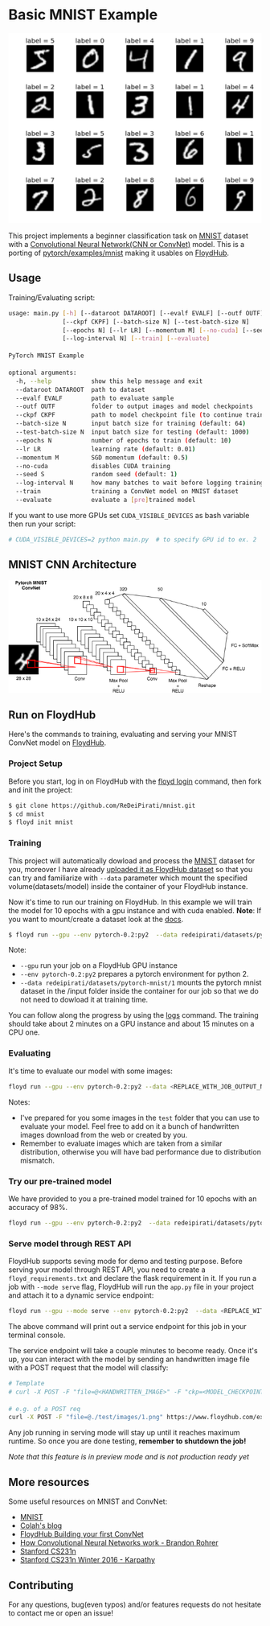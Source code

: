 # Basic MNIST Example

![MNIST samples](images/MNIST_samples.png)

This project implements a beginner classification task on [MNIST](http://yann.lecun.com/exdb/mnist/) dataset with a [Convolutional Neural Network(CNN or ConvNet)](https://en.wikipedia.org/wiki/Convolutional_neural_network) model. This is a porting of [pytorch/examples/mnist](https://github.com/pytorch/examples/tree/master/mnist) making it usables on [FloydHub](https://www.floydhub.com/).

## Usage

Training/Evaluating script:

```bash
usage: main.py [-h] [--dataroot DATAROOT] [--evalf EVALF] [--outf OUTF]
               [--ckpf CKPF] [--batch-size N] [--test-batch-size N]
               [--epochs N] [--lr LR] [--momentum M] [--no-cuda] [--seed S]
               [--log-interval N] [--train] [--evaluate]

PyTorch MNIST Example

optional arguments:
  -h, --help           show this help message and exit
  --dataroot DATAROOT  path to dataset
  --evalf EVALF        path to evaluate sample
  --outf OUTF          folder to output images and model checkpoints
  --ckpf CKPF          path to model checkpoint file (to continue training)
  --batch-size N       input batch size for training (default: 64)
  --test-batch-size N  input batch size for testing (default: 1000)
  --epochs N           number of epochs to train (default: 10)
  --lr LR              learning rate (default: 0.01)
  --momentum M         SGD momentum (default: 0.5)
  --no-cuda            disables CUDA training
  --seed S             random seed (default: 1)
  --log-interval N     how many batches to wait before logging training status
  --train              training a ConvNet model on MNIST dataset
  --evaluate           evaluate a [pre]trained model
```

If you want to use more GPUs set `CUDA_VISIBLE_DEVICES` as bash variable then run your script:

```bash
# CUDA_VISIBLE_DEVICES=2 python main.py  # to specify GPU id to ex. 2
```

## MNIST CNN Architecture

![MNIST CNN](images/mnist_convet.png)

## Run on FloydHub

Here's the commands to training, evaluating and serving your MNIST ConvNet model on [FloydHub](ttps://www.floydhub.com/).

### Project Setup

Before you start, log in on FloydHub with the [floyd login](http://docs.floydhub.com/commands/login/) command, then fork and init
the project:

```bash
$ git clone https://github.com/ReDeiPirati/mnist.git
$ cd mnist
$ floyd init mnist
```

### Training

This project will automatically dowload and process the [MNIST](http://yann.lecun.com/exdb/mnist/) dataset for you, moreover I have already [uploaded it as FloydHub dataset](https://www.floydhub.com/redeipirati/datasets/pytorch-mnist) so that you can try and familiarize with `--data` parameter which mount the specified volume(datasets/model) inside the container of your FloydHub instance.

Now it's time to run our training on FloydHub. In this example we will train the model for 10 epochs with a gpu instance and with cuda enabled.
**Note**: If you want to mount/create a dataset look at the [docs](http://docs.floydhub.com/guides/basics/create_new/#create-a-new-dataset).

```bash
$ floyd run --gpu --env pytorch-0.2:py2  --data redeipirati/datasets/pytorch-mnist/1:input "python main.py --train"
```

Note:
- `--gpu` run your job on a FloydHub GPU instance
- `--env pytorch-0.2:py2` prepares a pytorch environment for python 2.
- `--data redeipirati/datasets/pytorch-mnist/1` mounts the pytorch mnist dataset in the /input folder inside the container for our job so that we do not need to dowload it at training time.


You can follow along the progress by using the [logs](http://docs.floydhub.com/commands/logs/) command.
The training should take about 2 minutes on a GPU instance and about 15 minutes on a CPU one.

### Evaluating

It's time to evaluate our model with some images:

```bash
floyd run --gpu --env pytorch-0.2:py2 --data <REPLACE_WITH_JOB_OUTPUT_NAME>:/model "python main.py --evaluate --ckpf /model/<REPLACE_WITH_MODEL_CHECKPOINT_PATH> --evalf ./test"
```

Notes:

- I've prepared for you some images in the `test` folder that you can use to evaluate your model. Feel free to add on it a bunch of handwritten images download from the web or created by you.
- Remember to evaluate images which are taken from a similar distribution, otherwise you will have bad performance due to distribution mismatch.

### Try our pre-trained model

We have provided to you a pre-trained model trained for 10 epochs with an accuracy of 98%.

```bash
floyd run --gpu --env pytorch-0.2:py2  --data redeipirati/datasets/pytorch-mnist-10-epochs-model/1:/model "python main.py --evaluate --ckpf /model/mnist_convnet_model_epoch_10.pth --evalf ./test"
```

### Serve model through REST API

FloydHub supports seving mode for demo and testing purpose. Before serving your model through REST API,
you need to create a `floyd_requirements.txt` and declare the flask requirement in it. If you run a job
with `--mode serve` flag, FloydHub will run the `app.py` file in your project
and attach it to a dynamic service endpoint:

```bash
floyd run --gpu --mode serve --env pytorch-0.2:py2  --data <REPLACE_WITH_JOB_OUTPUT_NAME>:input
```

The above command will print out a service endpoint for this job in your terminal console.

The service endpoint will take a couple minutes to become ready. Once it's up, you can interact with the model by sending an handwritten image file with a POST request that the model will classify:
```bash
# Template
# curl -X POST -F "file=@<HANDWRITTEN_IMAGE>" -F "ckp=<MODEL_CHECKPOINT>" <SERVICE_ENDPOINT>

# e.g. of a POST req
curl -X POST -F "file=@./test/images/1.png" https://www.floydhub.com/expose/BhZCFAKom6Z8RptVKskHZW
```

Any job running in serving mode will stay up until it reaches maximum runtime. So
once you are done testing, **remember to shutdown the job!**

*Note that this feature is in preview mode and is not production ready yet*

## More resources

Some useful resources on MNIST and ConvNet:

- [MNIST](http://yann.lecun.com/exdb/mnist/)
- [Colah's blog](https://colah.github.io/posts/2014-10-Visualizing-MNIST/)
- [FloydHub Building your first ConvNet](https://blog.floydhub.com/building-your-first-convnet/)
- [How Convolutional Neural Networks work - Brandon Rohrer](https://youtu.be/FmpDIaiMIeA)
- [Stanford CS231n](https://cs231n.github.io/convolutional-networks/)
- [Stanford CS231n Winter 2016 - Karpathy](https://youtu.be/NfnWJUyUJYU)

## Contributing

For any questions, bug(even typos) and/or features requests do not hesitate to contact me or open an issue!
